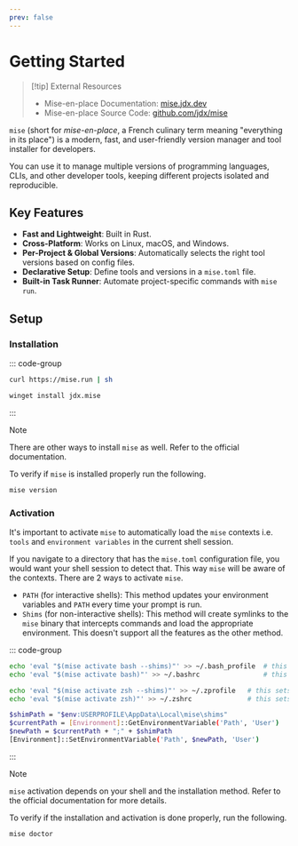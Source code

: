 ```yaml
---
prev: false
---
```

# Getting Started

> [!tip] External Resources
>
> - Mise-en-place Documentation: [mise.jdx.dev](https://mise.jdx.dev)
> - Mise-en-place Source Code: [github.com/jdx/mise](https://github.com/jdx/mise)

`mise` (short for *mise-en-place*, a French culinary term meaning "everything in its place") is a modern, fast, and user-friendly version manager and tool installer for developers.

You can use it to manage multiple versions of programming languages, CLIs, and other developer tools, keeping different projects isolated and reproducible.

## Key Features

- **Fast and Lightweight**: Built in Rust.
- **Cross-Platform**: Works on Linux, macOS, and Windows.
- **Per-Project & Global Versions**: Automatically selects the right tool versions based on config files.
- **Declarative Setup**: Define tools and versions in a `mise.toml` file.
- **Built-in Task Runner**: Automate project-specific commands with `mise run`.

## Setup

### Installation

::: code-group

```sh [Linux/MacOS]
curl https://mise.run | sh
```

```sh [Windows]
winget install jdx.mise
```

:::

> [!note]
> There are other ways to install `mise` as well. Refer to the official documentation.

To verify if `mise` is installed properly run the following.

```sh
mise version
```

### Activation

It's important to activate `mise` to automatically load the `mise` contexts i.e. `tools` and `environment variables` in the current shell session.

If you navigate to a directory that has the `mise.toml` configuration file, you would want your shell session to detect that. This way `mise` will be aware of the contexts. There are 2 ways to activate `mise`.

- `PATH` (for interactive shells): This method updates your environment variables and `PATH` every time your prompt is run.
- `Shims` (for non-interactive shells): This method will create symlinks to the `mise` binary that intercepts commands and load the appropriate environment. This doesn't support all the features as the other method.

::: code-group

```sh [Bash]
echo 'eval "$(mise activate bash --shims)"' >> ~/.bash_profile  # this sets up non-interactive sessions
echo 'eval "$(mise activate bash)"' >> ~/.bashrc                # this sets up interactive sessions
```

```sh [Zsh]
echo 'eval "$(mise activate zsh --shims)"' >> ~/.zprofile   # this sets up non-interactive sessions
echo 'eval "$(mise activate zsh)"' >> ~/.zshrc              # this sets up interactive sessions
```

```sh [PowerShell (Windows)]
$shimPath = "$env:USERPROFILE\AppData\Local\mise\shims"
$currentPath = [Environment]::GetEnvironmentVariable('Path', 'User')
$newPath = $currentPath + ";" + $shimPath
[Environment]::SetEnvironmentVariable('Path', $newPath, 'User')
```

:::

> [!note]
> `mise` activation depends on your shell and the installation method. Refer to the official documentation for more details.

To verify if the installation and activation is done properly, run the following.

```sh
mise doctor
```
